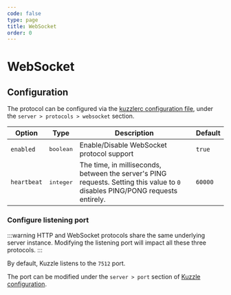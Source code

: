```yaml
---
code: false
type: page
title: WebSocket
order: 0
---
```


# WebSocket

## Configuration

The protocol can be configured via the [kuzzlerc configuration file](/core/2/guides/essentials/configuration), under the `server > protocols > websocket` section.

| Option      | Type               | Description                                                                                                                    | Default |
| ----------- | ------------------ | ------------------------------------------------------------------------------------------------------------------------------ | ------- |
| `enabled`   | <pre>boolean</pre> | Enable/Disable WebSocket protocol support                                                                                      | `true`  |
| `heartbeat` | <pre>integer</pre> | The time, in milliseconds, between the server's PING requests. Setting this value to `0` disables PING/PONG requests entirely. | `60000` |

### Configure listening port

:::warning
HTTP and WebSocket protocols share the same underlying server instance. Modifying the listening port will impact all these three protocols.
:::

By default, Kuzzle listens to the `7512` port.

The port can be modified under the `server > port` section of [Kuzzle configuration](/core/2/guides/essentials/configuration).
